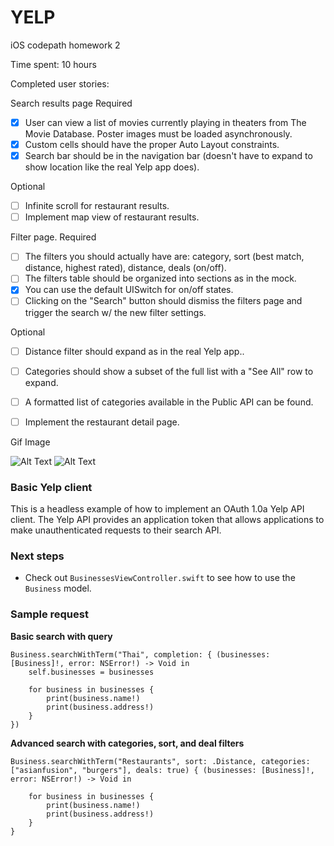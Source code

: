 # YELP

iOS codepath homework 2

Time spent: 10 hours

Completed user stories:

Search results page
Required
- [x] User can view a list of movies currently playing in theaters from The Movie Database. Poster images must be loaded asynchronously.
- [x] Custom cells should have the proper Auto Layout constraints.
- [x] Search bar should be in the navigation bar (doesn't have to expand to show location like the real Yelp app does).

Optional
- [ ] Infinite scroll for restaurant results. 
- [ ] Implement map view of restaurant results.

Filter page.
Required
- [ ] The filters you should actually have are: category, sort (best match, distance, highest rated), distance, deals (on/off).
- [ ] The filters table should be organized into sections as in the mock.
- [x] You can use the default UISwitch for on/off states.
- [ ] Clicking on the "Search" button should dismiss the filters page and trigger the search w/ the new filter settings.

Optional
- [ ] Distance filter should expand as in the real Yelp app..
- [ ] Categories should show a subset of the full list with a "See All" row to expand.
- [ ] A formatted list of categories available in the Public API can be found.
- [ ] Implement the restaurant detail page.


Gif Image

![Alt Text]()
![Alt Text]()

### Basic Yelp client

This is a headless example of how to implement an OAuth 1.0a Yelp API client. The Yelp API provides an application token that allows applications to make unauthenticated requests to their search API.

### Next steps

- Check out `BusinessesViewController.swift` to see how to use the `Business` model.

### Sample request

**Basic search with query**

```
Business.searchWithTerm("Thai", completion: { (businesses: [Business]!, error: NSError!) -> Void in
    self.businesses = businesses
    
    for business in businesses {
        print(business.name!)
        print(business.address!)
    }
})
```

**Advanced search with categories, sort, and deal filters**

```
Business.searchWithTerm("Restaurants", sort: .Distance, categories: ["asianfusion", "burgers"], deals: true) { (businesses: [Business]!, error: NSError!) -> Void in

    for business in businesses {
        print(business.name!)
        print(business.address!)
    }
}
```
